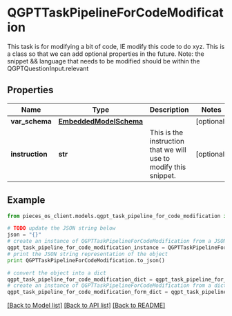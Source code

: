 # QGPTTaskPipelineForCodeModification

This task is for modifying a bit of code, IE modify this code to do xyz.  This is a class so that we can add optional properties in the future.  Note: the snippet && language that needs to be modified should be within the QGPTQuestionInput.relevant

## Properties

Name | Type | Description | Notes
------------ | ------------- | ------------- | -------------
**var_schema** | [**EmbeddedModelSchema**](EmbeddedModelSchema) |  | [optional] 
**instruction** | **str** | This is the instruction that we will use to modify this snippet. | [optional] 

## Example

```python
from pieces_os_client.models.qgpt_task_pipeline_for_code_modification import QGPTTaskPipelineForCodeModification

# TODO update the JSON string below
json = "{}"
# create an instance of QGPTTaskPipelineForCodeModification from a JSON string
qgpt_task_pipeline_for_code_modification_instance = QGPTTaskPipelineForCodeModification.from_json(json)
# print the JSON string representation of the object
print QGPTTaskPipelineForCodeModification.to_json()

# convert the object into a dict
qgpt_task_pipeline_for_code_modification_dict = qgpt_task_pipeline_for_code_modification_instance.to_dict()
# create an instance of QGPTTaskPipelineForCodeModification from a dict
qgpt_task_pipeline_for_code_modification_form_dict = qgpt_task_pipeline_for_code_modification.from_dict(qgpt_task_pipeline_for_code_modification_dict)
```
[[Back to Model list]](../README#documentation-for-models) [[Back to API list]](../README#documentation-for-api-endpoints) [[Back to README]](../README)


